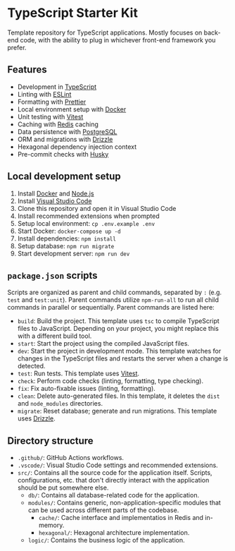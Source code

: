 # TypeScript Starter Kit

Template repository for TypeScript applications. Mostly focuses on back-end code, with the ability to plug in whichever front-end framework you prefer.

## Features

- Development in [TypeScript](https://www.typescriptlang.org/)
- Linting with [ESLint](https://eslint.org/)
- Formatting with [Prettier](https://prettier.io/)
- Local environment setup with [Docker](https://www.docker.com/)
- Unit testing with [Vitest](https://vitest.dev/)
- Caching with [Redis](https://redis.io/) caching
- Data persistence with [PostgreSQL](https://www.postgresql.org/)
- ORM and migrations with [Drizzle](https://orm.drizzle.team/)
- Hexagonal dependency injection context
- Pre-commit checks with [Husky](https://typicode.github.io/husky/)

## Local development setup

1. Install [Docker](https://www.docker.com/) and [Node.js](https://nodejs.org/)
1. Install [Visual Studio Code](https://code.visualstudio.com/)
1. Clone this repository and open it in Visual Studio Code
1. Install recommended extensions when prompted
1. Setup local environment: `cp .env.example .env`
1. Start Docker: `docker-compose up -d`
1. Install dependencies: `npm install`
1. Setup database: `npm run migrate`
1. Start development server: `npm run dev`

## `package.json` scripts

Scripts are organized as parent and child commands, separated by `:` (e.g. `test` and `test:unit`). Parent commands utilize `npm-run-all` to run all child commands in parallel or sequentially. Parent commands are listed here:

- `build`: Build the project. This template uses `tsc` to compile TypeScript files to JavaScript. Depending on your project, you might replace this with a different build tool.
- `start`: Start the project using the compiled JavaScript files.
- `dev`: Start the project in development mode. This template watches for changes in the TypeScript files and restarts the server when a change is detected.
- `test`: Run tests. This template uses [Vitest](https://vitest.dev/).
- `check`: Perform code checks (linting, formatting, type checking).
- `fix`: Fix auto-fixable issues (linting, formatting).
- `clean`: Delete auto-generated files. In this template, it deletes the `dist` and `node_modules` directories.
- `migrate`: Reset database; generate and run migrations. This template uses [Drizzle](https://orm.drizzle.team/).

## Directory structure

- `.github/`: GitHub Actions workflows.
- `.vscode/`: Visual Studio Code settings and recommended extensions.
- `src/`: Contains all the source code for the application itself. Scripts, configurations, etc. that don't directly interact with the application should be put somewhere else.
  - `db/`: Contains all database-related code for the application.
  - `modules/`: Contains generic, non-application-specific modules that can be used across different parts of the codebase.
    - `cache/`: Cache interface and implementatios in Redis and in-memory.
    - `hexagonal/`: Hexagonal architecture implementation.
  - `logic/`: Contains the business logic of the application.
